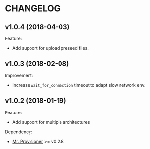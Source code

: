 # CHANGELOG

## v1.0.4 (2018-04-03)

Feature:

  - Add support for upload preseed files.

## v1.0.3 (2018-02-08)

Improvement:
  - Increase `wait_for_connection` timeout to adapt slow network env.

## v1.0.2 (2018-01-19)

Feature:

  - Add support for multiple architectures

Dependency:

  - [Mr. Provisioner](https://github.com/Linaro/mr-provisioner) >= v0.2.8
